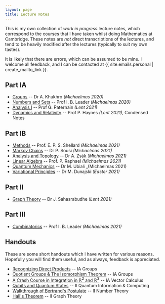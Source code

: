 ```yaml
---
layout: page
title: Lecture Notes
---
```


This is my own collection of _work in progress_ lecture notes, which correspond to the courses that I have taken whilst doing Mathematics at Cambridge. These notes are _not_ direct transcriptions of the lectures, and tend to be heavily modified after the lectures (typically to suit my own tastes).

It is likely that there are errors, which can be assumed to be mine. I welcome all feedback, and I can be contacted at {{ site.emails.personal | create_mailto_link }}.

## Part IA

- [Groups](/files/ia-groups/groups.pdf) -- Dr A. Khukhro _(Michaelmas 2020)_
- [Numbers and Sets](/files/ia-numbers-and-sets/numbers-and-sets.pdf) -- Prof I. B. Leader _(Michaelmas 2020)_
- [Analysis I](/files/ia-analysis-i/analysis-i.pdf) -- Prof G. Paternain _(Lent 2021)_
- [Dynamics and Relativity](/files/ia-dynamics-and-relativity/dynamics-and-relativity.pdf) -- Prof P. Haynes _(Lent 2021)_, Condensed Notes

## Part IB

- [Methods](/files/ib-methods/methods.pdf) -- Prof. E. P. S. Shellard _(Michaelmas 2021)_
- [Markov Chains](/files/ib-markov-chains/markov-chains.pdf) -- Dr P. Sousi _(Michaelmas 2021)_
- [Analysis and Topology](/files/ib-analysis-and-topology/analysis-and-topology.pdf) -- Dr A. Zsák _(Michaelmas 2021)_
- [Linear Algebra](/files/ib-linear-algebra/linear-algebra.pdf) -- Prof. P. Raphael _(Michaelmas 2021)_
- [Quantum Mechanics](/files/ib-quantum-mechanics/quantum-mechanics.pdf) -- Dr M. Ubiali \_(Michaelmas 2021)
- [Variational Principles](/files/ib-variational-principles/variational-principles.pdf) -- Dr M. Dunajski _(Easter 2021)_

## Part II

- [Graph Theory](/files/ii-graph-theory/graph-theory.pdf) -- Dr J. Sahasrabudhe _(Lent 2021)_

## Part III

- [Combinatorics](/files/iii-combinatorics/combinatorics.pdf) -- Prof I. B. Leader _(Michaelmas 2021)_

## Handouts

These are some short handouts which I have written for various reasons. Hopefully you will find them useful, and as always, feedback is appreciated.

- [Recognizing Direct Products](/files/handouts/direct-products/direct-product.pdf) -- IA Groups
- [Quotient Groups &amp; The Isomorphism Theorem](/files/handouts/isomorphism-theorems/isomorphism-theorems.pdf) -- IA Groups
- [A Crash Course in Integration in $\mathbb{R}^2$ and $\mathbb{R}^3$](/files/handouts/integration-vc/integration-vc.pdf) -- IA Vector Calculus
- [Qubits and Quantum States](/files/handouts/quantum-states/quantum-states.pdf) -- II Quantum Information &amp; Computing
- [Walkthrough of Bertrand's Postulate](/files/handouts/bertrand/bertrands-postulate-walkthrough.pdf) -- II Number Theory
- [Hall's Theorem](/files/handouts/hall/halls-hallway.pdf) -- II Graph Theory

<!-- {% assign posts = site.posts | where_exp: "post", "post.index != nil" | where: "index.best_of", true %}
{% include archive_list.html %} -->

